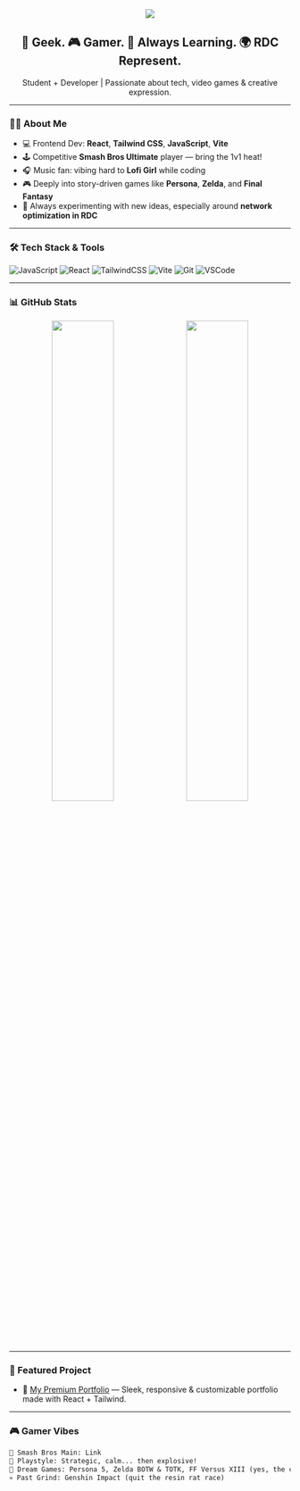 <!-- README.md -->

<div align="center">
  <img src="https://capsule-render.vercel.app/api?type=waving&color=0A192F&height=200&section=header&text=CoffeePuma%20🐾&fontSize=40&fontColor=FACC15&animation=fadeIn" />
</div>

<div align="center">
  <h2>👾 Geek. 🎮 Gamer. 🧠 Always Learning. 🌍 RDC Represent.</h2>
  <p>Student + Developer | Passionate about tech, video games & creative expression.</p>
</div>

---

### 👨‍💻 About Me

- 💻 Frontend Dev: **React**, **Tailwind CSS**, **JavaScript**, **Vite**
- 🕹️ Competitive **Smash Bros Ultimate** player — bring the 1v1 heat!
- 🎧 Music fan: vibing hard to **Lofi Girl** while coding
- 🎮 Deeply into story-driven games like **Persona**, **Zelda**, and **Final Fantasy**
- 🔧 Always experimenting with new ideas, especially around **network optimization in RDC**

---

### 🛠 Tech Stack & Tools

![JavaScript](https://img.shields.io/badge/JavaScript-F7DF1E?logo=javascript&logoColor=black&style=for-the-badge)
![React](https://img.shields.io/badge/React-20232A?logo=react&logoColor=61DAFB&style=for-the-badge)
![TailwindCSS](https://img.shields.io/badge/TailwindCSS-38B2AC?logo=tailwind-css&logoColor=white&style=for-the-badge)
![Vite](https://img.shields.io/badge/Vite-646CFF?logo=vite&logoColor=white&style=for-the-badge)
![Git](https://img.shields.io/badge/Git-F05032?logo=git&logoColor=white&style=for-the-badge)
![VSCode](https://img.shields.io/badge/VSCode-007ACC?logo=visual-studio-code&logoColor=white&style=for-the-badge)

---

### 📊 GitHub Stats

<div align="center">
  <img src="https://github-readme-stats.vercel.app/api?username=CoffeePuma55644&show_icons=true&theme=tokyonight&hide_border=true" width="47%" />
  <img src="https://github-readme-streak-stats.herokuapp.com?user=CoffeePuma55644&theme=tokyonight&hide_border=true" width="47%" />
</div>

---

### 🧩 Featured Project

- 🚀 [My Premium Portfolio](https://github.com/CoffeePuma55644/mon-portfolio-premium) — Sleek, responsive & customizable portfolio made with React + Tailwind.

---

### 🎮 Gamer Vibes

```txt
🔫 Smash Bros Main: Link
🧠 Playstyle: Strategic, calm... then explosive!
🎯 Dream Games: Persona 5, Zelda BOTW & TOTK, FF Versus XIII (yes, the cancelled dream)
💀 Past Grind: Genshin Impact (quit the resin rat race)
```

